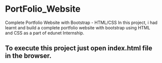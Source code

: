 # PortFolio_Website
Complete Portfolio Website with Bootstrap - HTML/CSS In this project, i had learnt and build a complete portfolio website with bootstrap using HTML and CSS as a part of edunet Internship.

## To execute this project just open index.html file in the browser.
